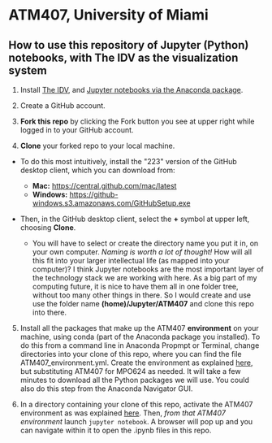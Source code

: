 # ATM407, University of Miami

## How to use this repository of Jupyter (Python) notebooks, with The IDV as the visualization system

1. Install [The IDV](https://www.unidata.ucar.edu/downloads/idv/nightly/index.jsp), and [Jupyter notebooks via the Anaconda package](https://unidata.github.io/unidata-python-workshop/installation.html). 

2. Create a GitHub account. 

3. **Fork this repo** by clicking the Fork button you see at upper right while logged in to your GitHub account.

4. **Clone** your forked repo to your local machine. 
  - To do this most intuitively, install the "223" version of the GitHub desktop client, which you can download from: 
    - **Mac:** https://central.github.com/mac/latest
    - **Windows:** https://github-windows.s3.amazonaws.com/GitHubSetup.exe
    
  - Then, in the GitHub desktop client, select the **+** symbol at upper left, choosing **Clone**.
    - You will have to select or create the directory name you put it in, on your own computer. *Naming is worth a lot of thought!* How will all this fit into your larger intellectual life (as mapped into your computer)? I think Jupyter notebooks are the most important layer of the technology stack we are working with here. As a big part of my computing future, it is nice to have them all in one folder tree, without too many other things in there. So I would create and use use the folder name **(home)/Jupyter/ATM407** and clone this repo into there. 

5. Install all the packages that make up the ATM407 **environment** on your machine, using conda (part of the Anaconda package you installed). To do this from a command line in Anaconda Propmpt or Terminal, change directories into your clone of this repo, where you can find the file ATM407_environment.yml. Create the environment as explained [here](https://github.com/MPOcanes/MPO624-2020/blob/master/CONDA_ENVIRONMENTS.md), but substituting ATM407 for MPO624 as needed. It will take a few minutes to download all the Python packages we will use. You could also do this step from the Anaconda Navigator GUI. 

6. In a directory containing your clone of this repo, activate the ATM407 environment as was explained [here](https://github.com/MPOcanes/MPO624-2020/blob/master/CONDA_ENVIRONMENTS.md). Then, *from that ATM407 environment* launch `jupyter notebook`. A browser will pop up and you can navigate within it to open the .ipynb files in this repo. 

